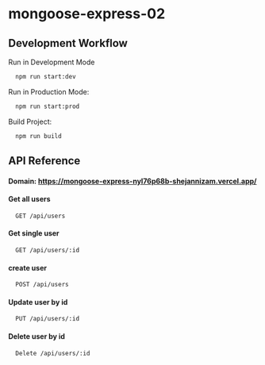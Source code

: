 # mongoose-express-02

## Development Workflow

Run in Development Mode

```bash
  npm run start:dev
```

Run in Production Mode:

```bash
  npm run start:prod
```

Build Project:

```bash
  npm run build
```

## API Reference

#### Domain: https://mongoose-express-nyl76p68b-shejannizam.vercel.app/

#### Get all users

```http
  GET /api/users
```

#### Get single user

```http
  GET /api/users/:id
```

#### create user

```http
  POST /api/users
```

#### Update user by id

```http
  PUT /api/users/:id
```

#### Delete user by id

```http
  Delete /api/users/:id
```
